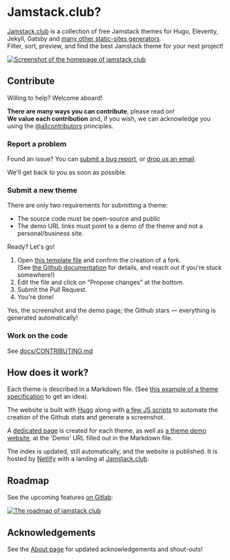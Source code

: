 # Jamstack.club?

[Jamstack.club](https://jamstack.club) is a collection of free Jamstack themes for Hugo, Eleventy, Jekyll, Gatsby and [many other static-sites generators](https://jamstack.club/ssg).  
Filter, sort, preview, and find the best Jamstack theme for your next project!

[![Screenshot of the homepage of jamstack club](https://raw.githubusercontent.com/RoneoOrg/jamstack.club/main/static/images/cards/overview-second-md.jpg)](https://jamstack.club)

## Contribute

Willing to help? Welcome aboard!

**There are many ways you can contribute**, please read on!  
**We value each contribution** and, if you wish, we can acknowledge you using the [@allcontributors](https://github.com/all-contributors/all-contributors#readme) principles.

### Report a problem

Found an issue? You can [submit a bug report](https://github.com/RoneoOrg/jamstack.club/issues), or [drop us an email](https://jamstack.club/contact/).

We'll get back to you as soon as possible.

### Submit a new theme

There are only two requirements for submitting a theme:

* The source code must be open-source and public
* The demo URL links must point to a demo of the theme and not a personal/business site.

Ready? Let's go!

1. Open [this template file](https://github.com/RoneoOrg/jamstack.club/edit/main/archetypes/theme-template.md) and confirm the creation of a fork.  
(See [the Github documentation](https://docs.github.com/en/repositories/working-with-files/managing-files/editing-files#editing-files-in-another-users-repository) for details, and reach out if you're stuck somewhere!)
2. Edit the file and click on "Propose changes" at the bottom.
3. Submit the Pull Request.
4. You're done!

Yes, the screenshot and the demo page; the Github stars — everything is generated automatically!

### Work on the code

See [docs/CONTRIBUTING.md](docs/CONTRIBUTING.md)

## How does it work?

Each theme is described in a Markdown file. (See [this example of a theme specification](https://raw.githubusercontent.com/RoneoOrg/jamstack.club/main/content/theme/hugo-restaurant.md) to get an idea).

The website is built with [Hugo](https://gohugo.io) along with [a few JS scripts](https://github.com/RoneoOrg/jamstack.club/tree/main/scripts) to automate the creation of the Github stats and generate a screenshot.

A [dedicated page](https://jamstack.club/theme/hugo-restaurant/) is created for each theme, as well as [a theme demo website](https://jamstack.club/demo/theme/hugo-restaurant/), at the 'Demo' URL filled out in the Markdown file.

The index is updated, still automatically, and the website is published. It is hosted by [Netlify](https://www.netlify.com/) with a landing at [Jamstack.club](https://jamstack.club).


## Roadmap

See the upcoming features [on Gitlab](https://gitlab.com/Roneo/jamstack.club/-/boards/3757613):

[![The roadmap of jamstack club](https://raw.githubusercontent.com/RoneoOrg/jamstack.club/main/static/images/roadmap.jpg)](https://gitlab.com/Roneo/jamstack.club/-/boards/3757613)

## Acknowledgements

See the [About page](https://jamstack.club/about/) for updated acknowledgements and shout-outs!
